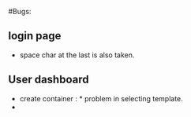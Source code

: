 #Bugs:
## login page 
* space char at the last is also taken.
## User dashboard 
* create container : * problem in selecting template.
* 
